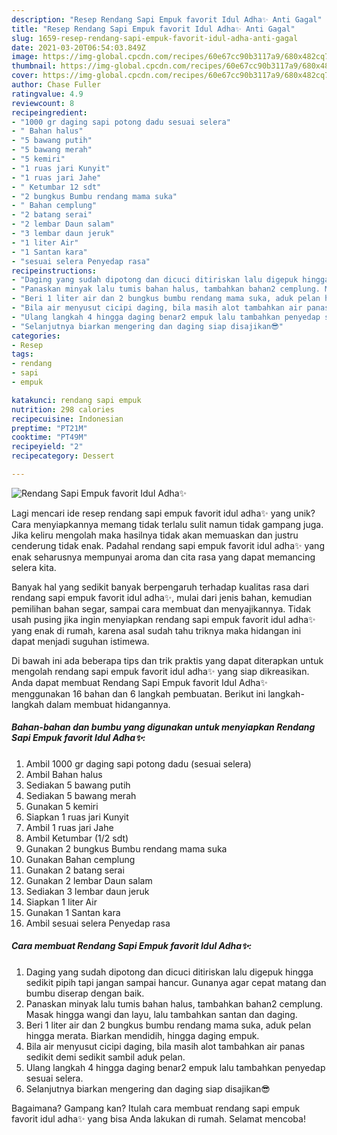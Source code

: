 ```yaml
---
description: "Resep Rendang Sapi Empuk favorit Idul Adha✨ Anti Gagal"
title: "Resep Rendang Sapi Empuk favorit Idul Adha✨ Anti Gagal"
slug: 1659-resep-rendang-sapi-empuk-favorit-idul-adha-anti-gagal
date: 2021-03-20T06:54:03.849Z
image: https://img-global.cpcdn.com/recipes/60e67cc90b3117a9/680x482cq70/rendang-sapi-empuk-favorit-idul-adha✨-foto-resep-utama.jpg
thumbnail: https://img-global.cpcdn.com/recipes/60e67cc90b3117a9/680x482cq70/rendang-sapi-empuk-favorit-idul-adha✨-foto-resep-utama.jpg
cover: https://img-global.cpcdn.com/recipes/60e67cc90b3117a9/680x482cq70/rendang-sapi-empuk-favorit-idul-adha✨-foto-resep-utama.jpg
author: Chase Fuller
ratingvalue: 4.9
reviewcount: 8
recipeingredient:
- "1000 gr daging sapi potong dadu sesuai selera"
- " Bahan halus"
- "5 bawang putih"
- "5 bawang merah"
- "5 kemiri"
- "1 ruas jari Kunyit"
- "1 ruas jari Jahe"
- " Ketumbar 12 sdt"
- "2 bungkus Bumbu rendang mama suka"
- " Bahan cemplung"
- "2 batang serai"
- "2 lembar Daun salam"
- "3 lembar daun jeruk"
- "1 liter Air"
- "1 Santan kara"
- "sesuai selera Penyedap rasa"
recipeinstructions:
- "Daging yang sudah dipotong dan dicuci ditiriskan lalu digepuk hingga sedikit pipih tapi jangan sampai hancur. Gunanya agar cepat matang dan bumbu diserap dengan baik."
- "Panaskan minyak lalu tumis bahan halus, tambahkan bahan2 cemplung. Masak hingga wangi dan layu, lalu tambahkan santan dan daging."
- "Beri 1 liter air dan 2 bungkus bumbu rendang mama suka, aduk pelan hingga merata. Biarkan mendidih, hingga daging empuk."
- "Bila air menyusut cicipi daging, bila masih alot tambahkan air panas sedikit demi sedikit sambil aduk pelan."
- "Ulang langkah 4 hingga daging benar2 empuk lalu tambahkan penyedap sesuai selera."
- "Selanjutnya biarkan mengering dan daging siap disajikan😎"
categories:
- Resep
tags:
- rendang
- sapi
- empuk

katakunci: rendang sapi empuk 
nutrition: 298 calories
recipecuisine: Indonesian
preptime: "PT21M"
cooktime: "PT49M"
recipeyield: "2"
recipecategory: Dessert

---
```



![Rendang Sapi Empuk favorit Idul Adha✨](https://img-global.cpcdn.com/recipes/60e67cc90b3117a9/680x482cq70/rendang-sapi-empuk-favorit-idul-adha✨-foto-resep-utama.jpg)

Lagi mencari ide resep rendang sapi empuk favorit idul adha✨ yang unik? Cara menyiapkannya memang tidak terlalu sulit namun tidak gampang juga. Jika keliru mengolah maka hasilnya tidak akan memuaskan dan justru cenderung tidak enak. Padahal rendang sapi empuk favorit idul adha✨ yang enak seharusnya mempunyai aroma dan cita rasa yang dapat memancing selera kita.

Banyak hal yang sedikit banyak berpengaruh terhadap kualitas rasa dari rendang sapi empuk favorit idul adha✨, mulai dari jenis bahan, kemudian pemilihan bahan segar, sampai cara membuat dan menyajikannya. Tidak usah pusing jika ingin menyiapkan rendang sapi empuk favorit idul adha✨ yang enak di rumah, karena asal sudah tahu triknya maka hidangan ini dapat menjadi suguhan istimewa.




Di bawah ini ada beberapa tips dan trik praktis yang dapat diterapkan untuk mengolah rendang sapi empuk favorit idul adha✨ yang siap dikreasikan. Anda dapat membuat Rendang Sapi Empuk favorit Idul Adha✨ menggunakan 16 bahan dan 6 langkah pembuatan. Berikut ini langkah-langkah dalam membuat hidangannya.

<!--inarticleads1-->

##### Bahan-bahan dan bumbu yang digunakan untuk menyiapkan Rendang Sapi Empuk favorit Idul Adha✨:

1. Ambil 1000 gr daging sapi potong dadu (sesuai selera)
1. Ambil  Bahan halus
1. Sediakan 5 bawang putih
1. Sediakan 5 bawang merah
1. Gunakan 5 kemiri
1. Siapkan 1 ruas jari Kunyit
1. Ambil 1 ruas jari Jahe
1. Ambil  Ketumbar (1/2 sdt)
1. Gunakan 2 bungkus Bumbu rendang mama suka
1. Gunakan  Bahan cemplung
1. Gunakan 2 batang serai
1. Gunakan 2 lembar Daun salam
1. Sediakan 3 lembar daun jeruk
1. Siapkan 1 liter Air
1. Gunakan 1 Santan kara
1. Ambil sesuai selera Penyedap rasa




<!--inarticleads2-->

##### Cara membuat Rendang Sapi Empuk favorit Idul Adha✨:

1. Daging yang sudah dipotong dan dicuci ditiriskan lalu digepuk hingga sedikit pipih tapi jangan sampai hancur. Gunanya agar cepat matang dan bumbu diserap dengan baik.
1. Panaskan minyak lalu tumis bahan halus, tambahkan bahan2 cemplung. Masak hingga wangi dan layu, lalu tambahkan santan dan daging.
1. Beri 1 liter air dan 2 bungkus bumbu rendang mama suka, aduk pelan hingga merata. Biarkan mendidih, hingga daging empuk.
1. Bila air menyusut cicipi daging, bila masih alot tambahkan air panas sedikit demi sedikit sambil aduk pelan.
1. Ulang langkah 4 hingga daging benar2 empuk lalu tambahkan penyedap sesuai selera.
1. Selanjutnya biarkan mengering dan daging siap disajikan😎




Bagaimana? Gampang kan? Itulah cara membuat rendang sapi empuk favorit idul adha✨ yang bisa Anda lakukan di rumah. Selamat mencoba!
